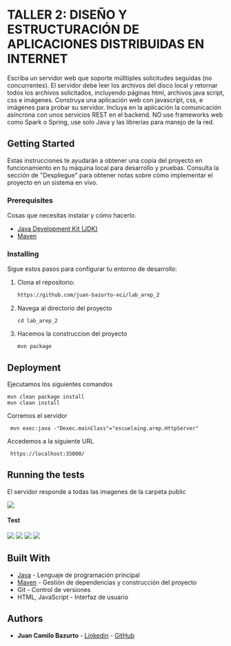 # TALLER 2: DISEÑO Y ESTRUCTURACIÓN DE APLICACIONES DISTRIBUIDAS EN INTERNET

Escriba un servidor web que soporte múlltiples solicitudes seguidas (no concurrentes). El servidor debe leer los archivos del disco local y retornar todos los archivos solicitados, incluyendo páginas html, archivos java script, css e imágenes. Construya una aplicación web con  javascript, css, e imágenes para probar su servidor. Incluya en la aplicación la comunicación asíncrona con unos servicios REST en el backend. NO use frameworks web como Spark o Spring, use solo Java y las librerías para manejo de la red.


## Getting Started

Estas instrucciones te ayudarán a obtener una copia del proyecto en funcionamiento en tu máquina local para desarrollo y pruebas. Consulta la sección de "Despliegue" para obtener notas sobre cómo implementar el proyecto en un sistema en vivo.

### Prerequisites

Cosas que necesitas instalar y cómo hacerlo.

- [Java Development Kit (JDK)](https://www.oracle.com/java/technologies/javase-jdk11-downloads.html)
- [Maven](https://maven.apache.org/install.html)

### Installing

Sigue estos pasos para configurar tu entorno de desarrollo:

1. Clona el repositorio:

   ```bash
   https://github.com/juan-bazurto-eci/lab_arep_2
2. Navega al directorio del proyecto

	 ```
    cd lab_arep_2
    ```

3. Hacemos la construccion del proyecto

	```
    mvn package
    ```

## Deployment

Ejecutamos los siguientes comandos

    mvn clean package install
    mvn clean install

Corremos el servidor

	 mvn exec:java -"Dexec.mainClass"="escuelaing.arep.HttpServer"

Accedemos a la siguiente URL

	 https://localhost:35000/

## Running the tests

El servidor responde a todas las imagenes de la carpeta public

![](.ReadmeImages/carpeta.png)

#### Test
![](.ReadmeImages/escuelaing.png)
![](.ReadmeImages/nala.png)
![](.ReadmeImages/profe.png)
![](.ReadmeImages/sistemas.png)

## Built With
* [Java](https://www.java.com/) - Lenguaje de programación principal
* [Maven](https://maven.apache.org/) - Gestión de dependencias y construcción del proyecto
* Git - Control de versiones
* HTML, JavaScript - Interfaz de usuario

## Authors

* **Juan Camilo Bazurto** - [Linkedin](https://www.linkedin.com/in/juan-camilo-b-b65379105/) - [GitHub](https://github.com/juan-bazurto-eci)
